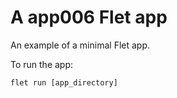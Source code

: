 # A app006 Flet app

An example of a minimal Flet app.

To run the app:

```
flet run [app_directory]
```